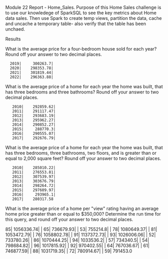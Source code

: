 Module 22 Report - Home_Sales.
Purpose of this Home Sales challenge is to use our knowledege of SparkSQL to see the key metrics about Home data sales. 
Then use Spark to create temp views, partition the data, cache and uncache a temporary table- also verify that the table has been unchaed.

Results

What is the average price for a four-bedroom house sold for each year? Round off your answer to two decimal places.

      2019|     300263.7|
      2020|    298353.78|
      2021|    301819.44|
      2022|    296363.88|

      
What is the average price of a home for each year the home was built, that has three bedrooms and three bathrooms? Round off your answer to two decimal places.

       2010|    292859.62|
       2011|    291117.47|
       2012|    293683.19|
       2013|    295962.27|
       2014|    290852.27|
       2015|     288770.3|
       2016|    290555.07|
       2017|    292676.79|

       
What is the average price of a home for each year the home was built, that has three bedrooms, three bathrooms, two floors, and is greater than or equal to 2,000 square feet? Round off your answer to two decimal places.

       2010|    285010.22|
       2011|    276553.81|
       2012|    307539.97|
       2013|    303676.79|
       2014|    298264.72|
       2015|    297609.97|
       2016|     293965.1|
       2017|    280317.58

       
What is the average price of a home per "view" rating having an average home price greater than or equal to $350,000? Determine the run time for this query, and round off your answer to two decimal places.


 85|   1056336.74|
|  65|    736679.93|
|  53|     755214.8|
|  78|   1080649.37|
|  81|   1053472.79|
|  76|   1058802.78|
|  91|   1137372.73|
|  93|   1026006.06|
|  52|    733780.26|
|  86|   1070444.25|
|  94|    1033536.2|
|  57|     734340.5|
|  54|    798684.82|
|  96|   1017815.92|
|  92|    970402.55|
|  64|    767036.67|
|  61|    746877.59|
|  88|   1031719.35|
|  72|    780914.67|
|  59|     791453.0



